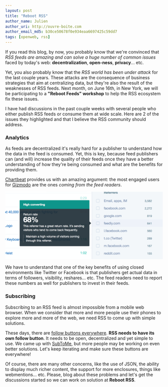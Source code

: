 ```yaml
---
layout: post
title: "Reboot RSS"
author_name: Julien
author_uri: http://ouvre-boite.com
author_email_md5: b30ce50678f0e934eaa6697425c59dd7
tags: [openweb, rss]
---
```


If you read this blog, by now, you probably know that we're convinced that *RSS feeds are amazing and can solve a huge number of common issues* faced by today's web: **decentralization**, **open-ness**, **privacy**... etc.

Yet, you also probably know that the *RSS world has been under attack* for the last couple years. These attacks are the consequence of business strategies that aim at centralizing data, but they're also the result of the weaknesses of RSS feeds. Next month, on June 16th, in New York, we will be participating to a **"Reboot Feeds" workshop** to help the RSS ecosystem fix these issues.

I have had discussions in the past couple weeks with several people who either publish RSS feeds or consume them at wide scale. Here are 2 of the issues they highlighted and that I believe the RSS community should address.

### Analytics

As feeds are decentralized it's really hard for a publisher to understand how the data in the feed is consumed. Yet, this is key, because feed publishers can (and will) increase the quality of their feeds once they have a better understanding of how they're being consumed and what are the benefits for providing them. 

[Chartbeat](https://chartbeat.com/publishing/demo/#referrer-type=external) provides us with an amazing argument: the most engaged users for [Gizmodo](http://www.gizmodo.fr/) are the ones *coming from the feed readers*. 

<p>
<img style="width: 700px" alt="RSS readers are more engaged" src="/images/chartbeat.png">
</p>


We have to understand that one of the key benefits of using closed environments like Twitter or Facebook is that publishers get actual data in terms of followers, visibility, reshares... etc. The feed readers need to report these numbers as well for publishers to invest in their feeds.

### Subscribing

Subscribing to an RSS feed is almost impossible from a mobile web browser. When we consider that more and more people use their phones to explore more and more of the web, we need RSS to come up with simple solutions. 

These days, there are [follow buttons everywhere](http://julien.svbtle.com/follow-buttons-everywhere). **RSS needs to have its own follow button**. It needs to be open, decentralized and yet simple to use. We came up with [SubToMe](https://www.subtome.com/#/), but more people may be working on even better solutions. Let's keep iterating and make sure these buttons are everywhere!


Of course, there are many other concerns, like the use of JSON, the ability to display much richer content, the support for more enclosures, things like webmentions... etc. Please, blog about these problems and let's get the discussions started so we can work on solution at **Reboot RSS**.

